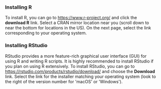 ### Installing R

To install R, you can go to https://www.r-project.org/ and click the **download R** link. Select a CRAN mirror location near you (scroll down to near the bottom for locations in the US). On the next page, select the link corresponding to your operating system.

### Installing RStudio

RStudio provides a more feature-rich graphical user interface (GUI) for using R and writing R scripts. It is highly recommended to install RStudio if you plan on using R extensively. To install RStudio, you can go to https://rstudio.com/products/rstudio/download/ and choose the **Download** link. Select the link for the installer matching your operating system (look to the right of the version number for 'macOS' or 'Windows').
